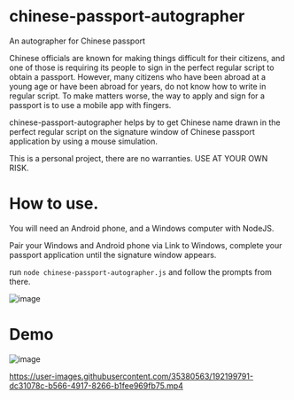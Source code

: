 # chinese-passport-autographer
An autographer for Chinese passport

Chinese officials are known for making things difficult for their citizens, and one of those is requiring its people to sign in the perfect regular script to obtain a passport. However, many citizens who have been abroad at a young age or have been abroad for years, do not know how to write in regular script. To make matters worse, the way to apply and sign for a passport is to use a mobile app with fingers.

chinese-passport-autographer helps by to get Chinese name drawn in the perfect regular script on the signature window of Chinese passport application by using a mouse simulation.

This is a personal project, there are no warranties. USE AT YOUR OWN RISK.

# How to use.

You will need an Android phone, and a Windows computer with NodeJS.

Pair your Windows and Android phone via Link to Windows, complete your passport application until the signature window appears.

run `node chinese-passport-autographer.js` and follow the prompts from there.

![image](https://user-images.githubusercontent.com/35380563/192198765-964769d0-ce55-4208-8bbf-c62e738545f6.png)

# Demo

![image](https://user-images.githubusercontent.com/35380563/192199138-4c70636f-e24b-44e7-8f8a-b64e09cb798e.png)


https://user-images.githubusercontent.com/35380563/192199791-dc31078c-b566-4917-8266-b1fee969fb75.mp4

